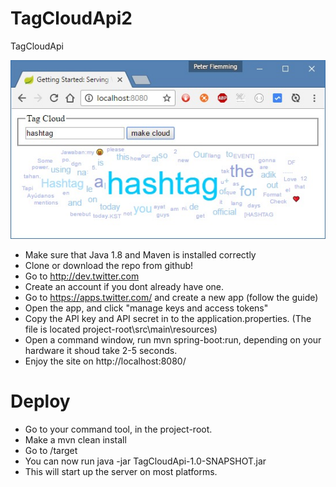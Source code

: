 # TagCloudApi2
TagCloudApi

![image](/dd5aaa8b-25f1-4755-afe3-39e41bdb2678.jpg)

* Make sure that Java 1.8 and Maven is installed correctly
* Clone or download the repo from github!
* Go to http://dev.twitter.com
* Create an account if you dont already have one.
* Go to https://apps.twitter.com/ and create a new app (follow the guide)
* Open the app, and click "manage keys and access tokens"
* Copy the API key and API secret in to the application.properties. (The file is located project-root\src\main\resources)
* Open a command window, run mvn spring-boot:run, depending on your hardware it shoud take 2-5 seconds.
* Enjoy the site on http://localhost:8080/

# Deploy

* Go to your command tool, in the project-root.
* Make a mvn clean install
* Go to /target
* You can now run java -jar TagCloudApi-1.0-SNAPSHOT.jar
* This will start up the server on most platforms.
